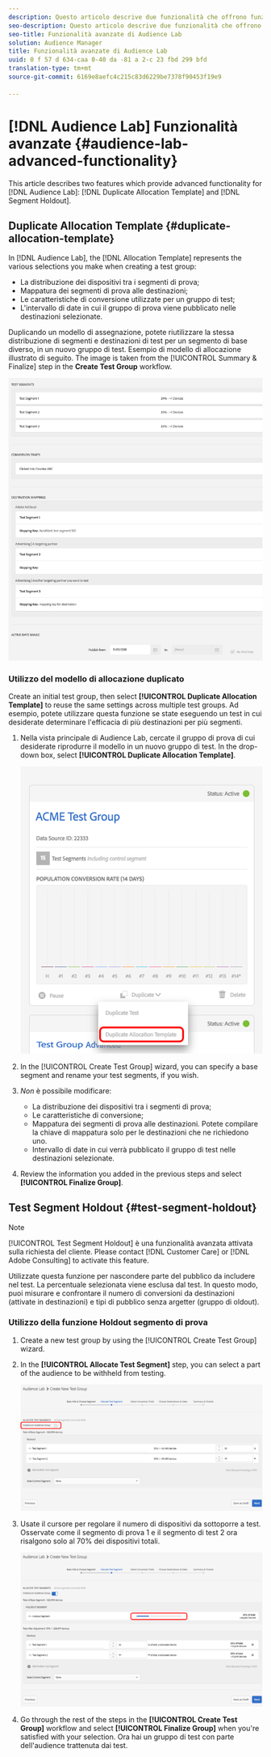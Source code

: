 ```yaml
---
description: Questo articolo descrive due funzionalità che offrono funzionalità avanzate per i modelli di allocazione duplicati di Audience Lab e Segmento.
seo-description: Questo articolo descrive due funzionalità che offrono funzionalità avanzate per i modelli di allocazione duplicati di Audience Lab e Segmento.
seo-title: Funzionalità avanzate di Audience Lab
solution: Audience Manager
title: Funzionalità avanzate di Audience Lab
uuid: 0 f 57 d 634-caa 0-40 da -81 a 2-c 23 fbd 299 bfd
translation-type: tm+mt
source-git-commit: 6169e8aefc4c215c83d6229be7378f90453f19e9

---
```



# [!DNL Audience Lab] Funzionalità avanzate {#audience-lab-advanced-functionality}

This article describes two features which provide advanced functionality for [!DNL Audience Lab]: [!DNL Duplicate Allocation Template] and [!DNL Segment Holdout].

## Duplicate Allocation Template {#duplicate-allocation-template}

<!-- 
<p>The <b>Allocation Template</b> represents how you split a test group into test segments and the way the test segments are mapped to destinations. </p>
 -->

In [!DNL Audience Lab], the [!DNL Allocation Template] represents the various selections you make when creating a test group:

* La distribuzione dei dispositivi tra i segmenti di prova;
* Mappatura dei segmenti di prova alle destinazioni;
* Le caratteristiche di conversione utilizzate per un gruppo di test;
* L'intervallo di date in cui il gruppo di prova viene pubblicato nelle destinazioni selezionate.

Duplicando un modello di assegnazione, potete riutilizzare la stessa distribuzione di segmenti e destinazioni di test per un segmento di base diverso, in un nuovo gruppo di test. Esempio di modello di allocazione illustrato di seguito. The image is taken from the [!UICONTROL Summary & Finalize] step in the **Create Test Group** workflow.

![](assets/allocation_template_3.png)

<!--
With the option to duplicate allocation templates, you can increase your productivity when running multivariate tests as part of multivariate campaigns.
-->

### Utilizzo del modello di allocazione duplicato

Create an initial test group, then select **[!UICONTROL Duplicate Allocation Template]** to reuse the same settings across multiple test groups. Ad esempio, potete utilizzare questa funzione se state eseguendo un test in cui desiderate determinare l'efficacia di più destinazioni per più segmenti.

1. Nella vista principale di Audience Lab, cercate il gruppo di prova di cui desiderate riprodurre il modello in un nuovo gruppo di test. In the drop-down box, select **[!UICONTROL Duplicate Allocation Template]**.

   ![](assets/duplicate-allocation-template.png)

2. In the [!UICONTROL Create Test Group] wizard, you can specify a base segment and rename your test segments, if you wish.
3. *Non* è possibile modificare:

   * La distribuzione dei dispositivi tra i segmenti di prova;
   * Le caratteristiche di conversione;
   * Mappatura dei segmenti di prova alle destinazioni. Potete compilare la chiave di mappatura solo per le destinazioni che ne richiedono uno.
   * Intervallo di date in cui verrà pubblicato il gruppo di test nelle destinazioni selezionate.

4. Review the information you added in the previous steps and select **[!UICONTROL Finalize Group]**.

## Test Segment Holdout {#test-segment-holdout}

>[!NOTE]
>
>[!UICONTROL Test Segment Holdout] è una funzionalità avanzata attivata sulla richiesta del cliente. Please contact [!DNL Customer Care] or [!DNL Adobe Consulting] to activate this feature.

Utilizzate questa funzione per nascondere parte del pubblico da includere nel test. La percentuale selezionata viene esclusa dal test. In questo modo, puoi misurare e confrontare il numero di conversioni da destinazioni (attivate in destinazioni) e tipi di pubblico senza argetter (gruppo di oldout).

<!--
<p>Note that this option is different to the control segment because it subtracts the percentage ................. You can withhold an audience group and still use a control segment. </p>
-->

### Utilizzo della funzione Holdout segmento di prova

1. Create a new test group by using the [!UICONTROL Create Test Group] wizard.
1. In the **[!UICONTROL Allocate Test Segment]** step, you can select a part of the audience to be withheld from testing.

   ![Elemento elenco](assets/test-segment-holdout.png)

1. Usate il cursore per regolare il numero di dispositivi da sottoporre a test. Osservate come il segmento di prova 1 e il segmento di test 2 ora risalgono solo al 70% dei dispositivi totali.

   ![](assets/test-segment-holdout-selected.png)

1. Go through the rest of the steps in the **[!UICONTROL Create Test Group]** workflow and select **[!UICONTROL Finalize Group]** when you're satisfied with your selection. Ora hai un gruppo di test con parte dell'audience trattenuta dai test.
